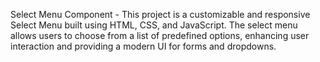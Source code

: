 Select Menu Component - 
This project is a customizable and responsive Select Menu built using HTML, CSS, and JavaScript. The select menu allows users to choose from a list of predefined options, enhancing user interaction and providing a modern UI for forms and dropdowns.
